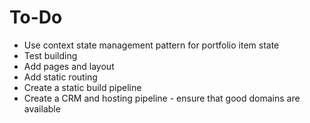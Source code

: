 # To-Do
- Use context state management pattern for portfolio item state
- Test building
- Add pages and layout
- Add static routing
- Create a static build pipeline
- Create a CRM and hosting pipeline - ensure that good domains are available
